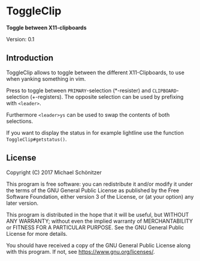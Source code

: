 ToggleClip
==========

**Toggle between X11-clipboards**

Version: 0.1

Introduction
------------
ToggleClip allows to toggle between the different X11-Clipboards, to use when
yanking something in vim.

Press <F12> to toggle between `PRIMARY`-selection (\*-resister) and
`CLIPBOARD`-selection (+-registers). The opposite selection can be used by
prefixing with `<leader>`.

Furthermore `<leader>ys` can be used to swap the contents of both selections.

If you want to display the status in for example lightline use the
function `ToggleClip#getstatus()`.


License
-------
Copyright (C) 2017 Michael Schönitzer

This program is free software: you can redistribute it and/or modify
it under the terms of the GNU General Public License as published by
the Free Software Foundation, either version 3 of the License, or
(at your option) any later version.

This program is distributed in the hope that it will be useful,
but WITHOUT ANY WARRANTY; without even the implied warranty of
MERCHANTABILITY or FITNESS FOR A PARTICULAR PURPOSE.  See the
GNU General Public License for more details.

You should have received a copy of the GNU General Public License
along with this program.  If not, see <https://www.gnu.org/licenses/>.
